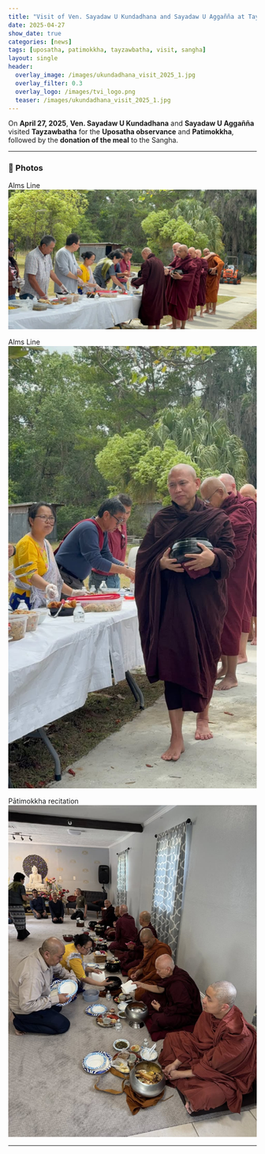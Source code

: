 ```yaml
---
title: "Visit of Ven. Sayadaw U Kundadhana and Sayadaw U Aggañña at Tayzawbatha"
date: 2025-04-27
show_date: true
categories: [news]
tags: [uposatha, patimokkha, tayzawbatha, visit, sangha]
layout: single
header:
  overlay_image: /images/ukundadhana_visit_2025_1.jpg
  overlay_filter: 0.3
  overlay_logo: /images/tvi_logo.png
  teaser: /images/ukundadhana_visit_2025_1.jpg
---
```


On **April 27, 2025**, **Ven. Sayadaw U Kundadhana** and **Sayadaw U Aggañña** visited **Tayzawbatha** for the **Uposatha observance** and **Patimokkha**, followed by the **donation of the meal** to the Sangha.

---

### 📸 Photos
Alms Line
<img src="/images/ukundadhana_visit_2025_1.jpg" alt="Sayadaw visit photo 1">
<p></p>
Alms Line
<img src="/images/ukundadhana_visit_2025_2.jpg" alt="Sayadaw visit photo 2">
<p></p>
Pātimokkha recitation
<img src="/images/ukundadhana_visit_2025_3.jpg" alt="Sayadaw visit photo 3">

---
